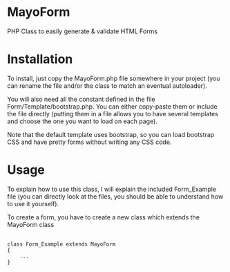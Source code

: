 MayoForm
========

PHP Class to easily generate &amp; validate HTML Forms

<h1>Installation</h1>

To install, just copy the MayoForm.php file somewhere in your project (you can rename the file and/or the class to match
an eventual autoloader).

You will also need all the constant defined in the file Form/Template/bootstrap.php. You can either copy-paste them or
include the file directly (putting them in a file allows you to have several templates and choose the one you want to
load on each page).

Note that the default template uses bootstrap, so you can load bootstrap CSS and have pretty forms without writing any
CSS code.

<h1>Usage</h1>

To explain how to use this class, I will explain the included Form_Example file (you can directly look at the files, you
should be able to understand how to use it yourself).

To create a form, you have to create a new class which extends the MayoForm class
<pre>
    <code>
class Form_Example extends MayoForm
{
    ...
}</code>
</pre>